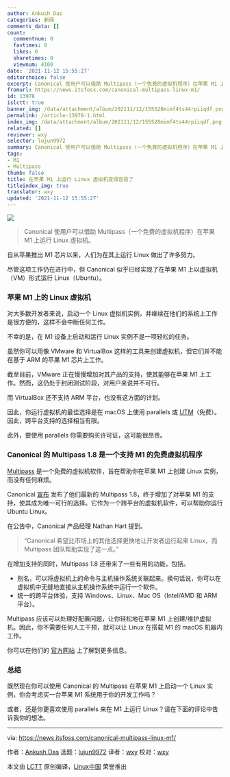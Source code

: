 ```yaml
---
author: Ankush Das
categories: 新闻
comments_data: []
count:
  commentnum: 0
  favtimes: 0
  likes: 0
  sharetimes: 0
  viewnum: 4100
date: '2021-11-12 15:55:27'
editorchoice: false
excerpt: Canonical 使用户可以借助 Multipass（一个免费的虚拟机程序）在苹果 M1 上运行 Linux 虚拟机。
fromurl: https://news.itsfoss.com/canonical-multipass-linux-m1/
id: 13978
islctt: true
banner_img: /data/attachment/album/202111/12/155528mimf4ts44rpiiqdf.png
permalink: /article-13978-1.html
index_img: /data/attachment/album/202111/12/155528mimf4ts44rpiiqdf.png.thumb.jpg
related: []
reviewer: wxy
selector: lujun9972
summary: Canonical 使用户可以借助 Multipass（一个免费的虚拟机程序）在苹果 M1 上运行 Linux 虚拟机。
tags:
- M1
- Multipass
thumb: false
title: 在苹果 M1 上运行 Linux 虚拟机变得容易了
titleindex_img: true
translator: wxy
updated: '2021-11-12 15:55:27'
---
```


![](/data/attachment/album/202111/12/155528mimf4ts44rpiiqdf.png)



> 
> Canonical 使用户可以借助 Multipass（一个免费的虚拟机程序）在苹果 M1 上运行 Linux 虚拟机。
> 
> 
> 


自从苹果推出 M1 芯片以来，人们为在其上运行 Linux 做出了许多努力。


尽管这项工作仍在进行中，但 Canonical 似乎已经实现了在苹果 M1 上以虚拟机（VM）形式运行 Linux（Ubuntu）。


### 苹果 M1 上的 Linux 虚拟机


对大多数开发者来说，启动一个 Linux 虚拟机实例，并继续在他们的系统上工作是很方便的，这样不会中断任何工作。


不幸的是，在 M1 设备上启动和运行 Linux 实例不是一项轻松的任务。


虽然你可以用像 VMware 和 VirtualBox 这样的工具来创建虚拟机，但它们并不能在基于 ARM 的苹果 M1 芯片上工作。


截至目前，VMware 正在慢慢增加对其产品的支持，使其能够在苹果 M1 上工作。然而，这仍处于封闭测试阶段，对用户来说并不可行。


而 VirtualBox 还不支持 ARM 平台，也没有这方面的计划。


因此，你运行虚拟机的最佳选择是在 macOS 上使用 parallels 或 [UTM](https://github.com/utmapp/UTM)（免费）。因此，跨平台支持的选择相当有限。


此外，要使用 parallels 你需要购买许可证，这可能很昂贵。


### Canonical 的 Multipass 1.8 是一个支持 M1 的免费虚拟机程序


[Multipass](https://multipass.run/) 是一个免费的虚拟机软件，旨在帮助你在苹果 M1 上创建 Linux 实例，而没有任何麻烦。


Canonical [宣布](https://ubuntu.com/blog/canonical-transforms-linux-on-mac) 发布了他们最新的 Multipass 1.8，终于增加了对苹果 M1 的支持，使其成为唯一可行的选择。它作为一个跨平台的虚拟机软件，可以帮助你运行 Ubuntu Linux。


在公告中，Canonical 产品经理 Nathan Hart 提到。



> 
> “Canonical 希望比市场上的其他选择更快地让开发者运行起来 Linux，而 Multipass 团队帮助实现了这一点。”
> 
> 
> 


在增加支持的同时，Multipass 1.8 还带来了一些有用的功能，包括。


* 别名，可以将虚拟机上的命令与主机操作系统关联起来。换句话说，你可以在虚拟机中无缝地直接从主机操作系统中运行一个软件。
* 统一的跨平台体验，支持 Windows、Linux、Mac OS（Intel/AMD 和 ARM 平台）。


Multipass 应该可以处理好配置问题，让你轻松地在苹果 M1 上创建/维护虚拟机。因此，你不需要任何人工干预，就可以让 Linux 在搭载 M1 的 macOS 机器内工作。


你可以在他们的 [官方网站](https://multipass.run/) 上了解到更多信息。


### 总结


既然现在你可以使用 Canonical 的 Multipass 在苹果 M1 上启动一个 Linux 实例，你会考虑买一台苹果 M1 系统用于你的开发工作吗？


或者，还是你更喜欢使用 parallels 来在 M1 上运行 Linux？请在下面的评论中告诉我你的想法。




---


via: <https://news.itsfoss.com/canonical-multipass-linux-m1/>


作者：[Ankush Das](https://news.itsfoss.com/author/ankush/) 选题：[lujun9972](https://github.com/lujun9972) 译者：[wxy](https://github.com/wxy) 校对：[wxy](https://github.com/wxy)


本文由 [LCTT](https://github.com/LCTT/TranslateProject) 原创编译，[Linux中国](https://linux.cn/) 荣誉推出